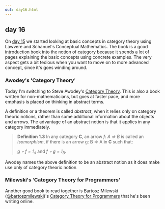 ```yaml
---
out: day16.html
---
```


  [day15]: ./day15.html
  [awodey]: http://www.amazon.com/Category-Theory-Oxford-Logic-Guides/dp/0199237182
  [Milewski]: https://bartoszmilewski.com/2014/10/28/category-theory-for-programmers-the-preface/
  [@bartoszmilewski]: https://twitter.com/bartoszmilewski

day 16
------

On [day 15][day15] we started looking at basic concepts in category theory using Lawvere and Schanuel's Conceptual Mathematics. The book is a good introduction book into the notion of category because it spends a lot of pages explaining the basic concepts using concrete examples. The very aspect gets a bit tedious when you want to move on to more advanced concept, since it's goes winding around.

### Awodey's 'Category Theory'

Today I'm switching to Steve Awodey's [Category Theory][awodey]. This is also a book written for non-mathematicians, but goes at faster pace, and more emphasis is placed on thinking in abstract terms.

A definition or a theorem is called *abstract*, when it relies only on category theoric notions, rather than some additional information about the objects and arrows. The advantage of an abstract notion is that it applies in any category immediately.

> **Definition 1.3** In any category **C**, an arrow *f: A => B* is called an *isomorphism*, if there is an arrow g: B => A in **C** such that:
>
> *g ∘ f = 1<sub>A</sub>* and *f ∘ g = 1<sub>B</sub>*.

Awodey names the above definition to be an abstract notion as it does make use only of category theoric notion.

### Milewski's 'Category Theory for Programmers'

Another good book to read together is Bartosz Milewski ([@bartoszmilewski][@bartoszmilewski])'s [Category Theory for Programmers][Milewski] that he's been writing online.
